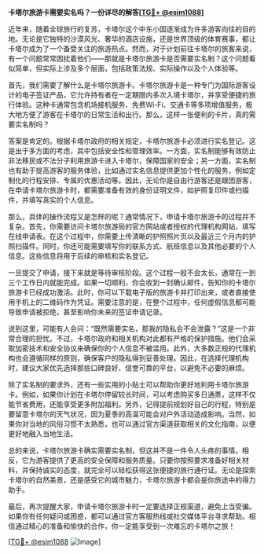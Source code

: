 **卡塔尔旅游卡需要实名吗？一份详尽的解答[[TG💪+ @esim1088](https://t.me/s/esim1088)]**

近年来，随着全球旅行的复苏，卡塔尔这个中东小国逐渐成为许多游客向往的目的地。无论是它独特的沙漠风光、奢华的酒店设施，还是世界顶级的体育赛事，都让卡塔尔成为了一个备受关注的旅游热点。然而，对于计划前往卡塔尔的旅客来说，有一个问题常常困扰着他们——那就是卡塔尔旅游卡是否需要实名制？这个问题看似简单，但实际上涉及多个层面，包括政策法规、实际操作以及个人体验等。

首先，我们需要了解什么是卡塔尔旅游卡。卡塔尔旅游卡是一种专门为国际游客设计的电子签证产品，它允许持有者在一定期限内多次入境卡塔尔，并享受便捷的旅行体验。这种卡通常包含机场接机服务、免费Wi-Fi、交通卡等多项增值服务，极大地方便了游客在卡塔尔的日常生活和出行。那么，这样一张便利的卡片，真的需要实名制吗？

答案是肯定的。根据卡塔尔政府的相关规定，卡塔尔旅游卡必须进行实名登记。这是出于多方面的考虑，其中包括安全性和管理效率。一方面，实名制能够有效防止非法移民或不法分子利用旅游卡进入卡塔尔，保障国家的安全；另一方面，实名制也有助于提高游客的服务体验，比如通过实名信息提供更加个性化的服务，例如定制化的行程安排、专属的优惠活动等。因此，无论你是自由行游客还是跟团游客，在申请卡塔尔旅游卡时，都需要准备有效的身份证明文件，如护照复印件或扫描件，并填写真实的个人信息。

那么，具体的操作流程又是怎样的呢？通常情况下，申请卡塔尔旅游卡的过程并不复杂。首先，你需要访问卡塔尔旅游局的官方网站或者授权的代理机构网站，填写在线申请表。在这个过程中，你需要上传清晰的护照照片页以及最近三个月内的护照扫描件。同时，你还可能需要填写你的联系方式、航班信息以及其他必要的个人信息。这些信息将用于后续的审核和实名登记。

一旦提交了申请，接下来就是等待审核阶段。这个过程一般不会太长，通常在一到三个工作日内就能完成。如果一切顺利，你会收到一封确认邮件，告知你的卡塔尔旅游卡已经成功激活。此时，你可以下载电子版的旅游卡并打印出来，或者直接使用手机上的二维码作为凭证。需要注意的是，在整个过程中，任何虚假信息都可能导致申请被拒绝，甚至影响你未来的签证申请记录。

说到这里，可能有人会问：“既然需要实名，那我的隐私会不会泄露？”这是一个非常合理的担忧。不过，卡塔尔政府和相关机构对此都有严格的保护措施。他们会采取加密技术和安全协议来确保你的个人信息不被滥用。此外，大多数正规的代理机构也会遵循同样的原则，确保客户的隐私得到妥善处理。因此，在选择代理机构时，建议大家优先选择那些口碑良好、信誉可靠的平台，以避免不必要的麻烦。

除了实名制的要求外，还有一些实用的小贴士可以帮助你更好地利用卡塔尔旅游卡。例如，如果你计划在卡塔尔停留较长时间，可以考虑购买多日通票，这样不仅能节省费用，还能享受更多附加福利。另外，记得提前规划好自己的行程，特别是要留意卡塔尔的天气状况，因为夏季的高温可能会对户外活动造成影响。当然，如果你对当地的风俗习惯不太熟悉，也可以通过官方渠道获取相关的文化指南，以便更好地融入当地生活。

总的来说，卡塔尔旅游卡确实需要实名制，但这并不是一件令人头疼的事情。相反，它为游客提供了更高的安全保障和服务质量。只要你按照要求准备好相关材料，并保持诚实的态度，就完全可以轻松获得这张便捷的旅行通行证。无论是探索卡塔尔的自然美景，还是感受它的城市魅力，卡塔尔旅游卡都会是你旅途中的得力助手。

最后，再次提醒大家，申请卡塔尔旅游卡时一定要选择正规渠道，避免上当受骗。如果你有任何疑问或困惑，都可以通过官方客服热线或社交媒体平台寻求帮助。相信通过精心的准备和愉快的合作，你一定能享受到一次难忘的卡塔尔之旅！

[[TG💪+ @esim1088](https://t.me/s/esim1088) ![Image](https://i.postimg.cc/4NQfJmqS/Snipaste-2025-05-13-00-14-12.png)]
